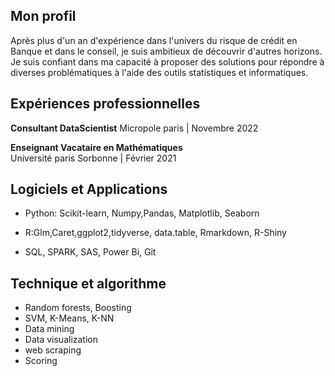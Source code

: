 ## Mon profil
Après plus d'un an d'expérience dans l'univers du risque de crédit en Banque et dans le conseil, je suis ambitieux de découvrir d'autres horizons. Je suis confiant dans ma capacité à proposer des solutions pour répondre à diverses problématiques à l'aide des outils statistiques et informatiques.

## Expériences professionnelles 
**Consultant DataScientist**
Micropole paris | Novembre 2022  

**Enseignant Vacataire en Mathématiques**  
Université paris Sorbonne | Février 2021

## Logiciels et Applications
* Python: Scikit-learn, Numpy,Pandas, Matplotlib, Seaborn

* R:Glm,Caret,ggplot2,tidyverse, data.table, Rmarkdown, R-Shiny

* SQL, SPARK, SAS,  Power Bi, Git

## Technique et algorithme
* Random forests, Boosting
* SVM, K-Means, K-NN
* Data mining
* Data visualization
* web scraping
* Scoring


